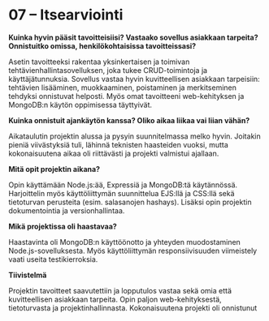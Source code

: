 # 07 – Itsearviointi

**Kuinka hyvin pääsit tavoitteisiisi? Vastaako sovellus asiakkaan tarpeita? Onnistuitko omissa, henkilökohtaisissa tavoitteissasi?**

Asetin tavoitteeksi rakentaa yksinkertaisen ja toimivan tehtävienhallintasovelluksen, joka tukee CRUD-toimintoja ja käyttäjätunnuksia. Sovellus vastaa hyvin kuvitteellisen asiakkaan tarpeisiin: tehtävien lisääminen, muokkaaminen, poistaminen ja merkitseminen tehdyksi onnistuvat helposti. Myös omat tavoitteeni web-kehityksen ja MongoDB:n käytön oppimisessa täyttyivät.

**Kuinka onnistuit ajankäytön kanssa? Oliko aikaa liikaa vai liian vähän?**

Aikataulutin projektin alussa ja pysyin suunnitelmassa melko hyvin. Joitakin pieniä viivästyksiä tuli, lähinnä teknisten haasteiden vuoksi, mutta kokonaisuutena aikaa oli riittävästi ja projekti valmistui ajallaan.

**Mitä opit projektin aikana?**

Opin käyttämään Node.js:ää, Expressiä ja MongoDB:tä käytännössä. Harjoittelin myös käyttöliittymän suunnittelua EJS:llä ja CSS:llä sekä tietoturvan perusteita (esim. salasanojen hashays). Lisäksi opin projektin dokumentointia ja versionhallintaa.

**Mikä projektissa oli haastavaa?**

Haastavinta oli MongoDB:n käyttöönotto ja yhteyden muodostaminen Node.js-sovelluksesta. Myös käyttöliittymän responsiivisuuden viimeistely vaati useita testikierroksia.

**Tiivistelmä**

Projektin tavoitteet saavutettiin ja lopputulos vastaa sekä omia että kuvitteellisen asiakkaan tarpeita. Opin paljon web-kehityksestä, tietoturvasta ja projektinhallinnasta. Kokonaisuutena projekti oli onnistunut
